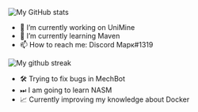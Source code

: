 ![My GitHub stats](https://github-readme-stats.vercel.app/api?username=TrueMajner&show_icons=true&theme=radical&count_private=true)  
  
- 🔭 I’m currently working on UniMine  
- 🌱 I’m currently learning Maven
- 📫 How to reach me: Discord Марк#1319  

![My github streak](https://github-readme-streak-stats.herokuapp.com/?user=TrueMajner&theme=midnight-purple)

- 🛠️ Trying to fix bugs in MechBot  
- ⏭ I am going to learn NASM
- 📈 Currently improving my knowledge about Docker
